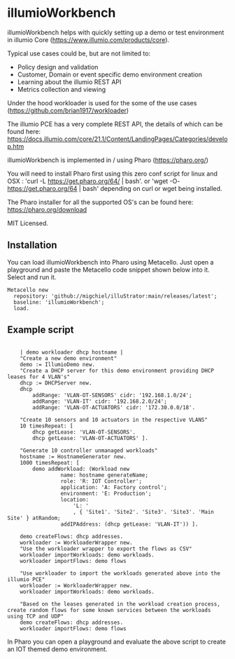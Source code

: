 # illumioWorkbench

illumioWorkbench helps with quickly setting up a demo or test environment in illumio Core (https://www.illumio.com/products/core).

Typical use cases could be, but are not limited to:

-	Policy design and validation
-	Customer, Domain or event specific demo environment creation
-	Learning about the illumio REST API
-	Metrics collection and viewing

Under the hood workloader is used for the some of the use cases (https://github.com/brian1917/workloader) 

The illumio PCE has a very complete REST API, the details of which can be found here: https://docs.illumio.com/core/21.1/Content/LandingPages/Categories/develop.htm

illumioWorkbench is implemented in / using Pharo (https://pharo.org/)

You will need to install Pharo first using this zero conf script for linux 
and OSX :  'curl -L https://get.pharo.org/64/ | bash'. or 'wget -O- https://get.pharo.org/64 | bash' depending on curl or wget being installed.

The Pharo installer for all the supported OS's can be found here: https://pharo.org/download

MIT Licensed.

## Installation

You can load illumioWorkbench into Pharo using Metacello. Just open a playground and paste the Metacello code snippet shown below into it. Select and run it. 

```Smalltalk
Metacello new
  repository: 'github://migchiel/illuStrator:main/releases/latest';
  baseline: 'illumioWorkbench';
  load.
```
## Example script

```Smalltalk

	| demo workloader dhcp hostname |
	"Create a new demo environment"
	demo := IllumioDemo new.
	"Create a DHCP server for this demo environment providing DHCP leases for 4 VLAN's"
	dhcp := DHCPServer new.
	dhcp
		addRange: 'VLAN-OT-SENSORS' cidr: '192.168.1.0/24';
		addRange: 'VLAN-IT' cidr: '192.168.2.0/24';
		addRange: 'VLAN-OT-ACTUATORS' cidr: '172.30.0.0/18'.

	"Create 10 sensors and 10 actuators in the respective VLANS"
	10 timesRepeat: [ 
		dhcp getLease: 'VLAN-OT-SENSORS'.
		dhcp getLease: 'VLAN-OT-ACTUATORS' ].

	"Generate 10 controller unmanaged workloads"
	hostname := HostnameGenerator new.
	1000 timesRepeat: [ 
		demo addWorkload: (Workload new
				 name: hostname generateName;
				 role: 'R: IOT Controller';
				 application: 'A: Factory control';
				 environment: 'E: Production';
				 location:
					 'L: '
					 , { 'Site1'. 'Site2'. 'Site3'. 'Site3'. 'Main Site' } atRandom;
				 addIPAddress: (dhcp getLease: 'VLAN-IT')) ].

	demo createFlows: dhcp addresses.
	workloader := WorkloaderWrapper new.
	"Use the workloader wrapper to export the flows as CSV"
	workloader importWorkloads: demo workloads.
	workloader importFlows: demo flows

	"Use workloader to import the workloads generated above into the illumio PCE"
	workloader := WorkloaderWrapper new.
	workloader importWorkloads: demo workloads.

	"Based on the leases generated in the workload creation process, create random flows for some known services between the workloads using TCP and UDP"
	demo createFlows: dhcp addresses.
	workloader importFlows: demo flows

```

In Pharo you can open a playground and evaluate the above script to create an IOT themed demo environment.

